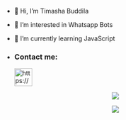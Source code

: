 - 👋 Hi, I’m Timasha Buddila
- 👀 I’m interested in Whatsapp Bots
- 🌱 I’m currently learning JavaScript

- <h3 align="left">Contact me:</h3><p>   <a href="https://wa.me/94715264791" target="blank"><img align="center" src="https://telegra.ph/file/664e97adff61431a45bd5.png" alt="https://wa.me/94715264791" height="40" width="40" /></a>
</p>

 
 <p align="center"> <a href="https://github.com/Timasha01Buddila"><img src="http://github-readme-streak-stats.herokuapp.com?user=Timasha01Buddila&theme=github-dark-blue&hide_border=false&background=DDD9DA00&stroke=ffd100&fire=ffd100&ring=ffd100&currStreakNum=ffd100&currStreakLabel=ffd100&sideLabels=ffd100&dates=ffd100&sideNums=ffd100"></a></p>
 
 <p align="center"> <a href="https://github.com/Timasha01Buddila"><img src="https://github-readme-stats.vercel.app/api?username=Timasha01Buddila&theme=algolia&bg_color=DDD9DA00&text_color=00AEFF&show_icons=TRUE&icon_color=00AEFF" > </a> </p>

<!---
Timasha01Buddila/Timasha01Buddila is a ✨ special ✨ repository because its `README.md` (this file) appears on your GitHub profile.
You can click the Preview link to take a look at your changes.
--->
